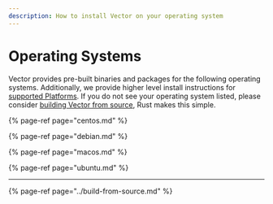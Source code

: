 ```yaml
---
description: How to install Vector on your operating system
---
```


# Operating Systems

Vector provides pre-built binaries and packages for the following operating
systems. Additionally, we provide higher level install instructions for
[supported Platforms][platforms]. If you do not see your operating system
listed, please consider [building Vector from source][build_from_source],
Rust makes this simple.

{% page-ref page="centos.md" %}

{% page-ref page="debian.md" %}

{% page-ref page="macos.md" %}

{% page-ref page="ubuntu.md" %}

---

{% page-ref page="../build-from-source.md" %}


[build_from_source]: ../build-from-source.md
[platforms]: ../platforms